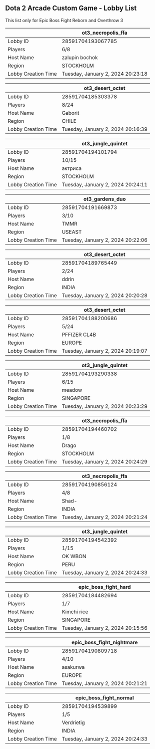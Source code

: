 ## Dota 2 Arcade Custom Game - Lobby List

This list only for Epic Boss Fight Reborn and Overthrow 3

|  | ot3_necropolis_ffa |
| ------ | ------ |
| Lobby ID | 28591704193067785 |
| Players | 6/8 |
| Host Name | zalupin bochok |
| Region | STOCKHOLM |
| Lobby Creation Time | Tuesday, January 2, 2024 20:23:18 |


|  | ot3_desert_octet |
| ------ | ------ |
| Lobby ID | 28591704185303378 |
| Players | 8/24 |
| Host Name | Gaborit |
| Region | CHILE |
| Lobby Creation Time | Tuesday, January 2, 2024 20:16:39 |


|  | ot3_jungle_quintet |
| ------ | ------ |
| Lobby ID | 28591704194101794 |
| Players | 10/15 |
| Host Name | актриса |
| Region | STOCKHOLM |
| Lobby Creation Time | Tuesday, January 2, 2024 20:24:11 |


|  | ot3_gardens_duo |
| ------ | ------ |
| Lobby ID | 28591704191669873 |
| Players | 3/10 |
| Host Name | TMMR |
| Region | USEAST |
| Lobby Creation Time | Tuesday, January 2, 2024 20:22:06 |


|  | ot3_desert_octet |
| ------ | ------ |
| Lobby ID | 28591704189765449 |
| Players | 2/24 |
| Host Name | ddrin |
| Region | INDIA |
| Lobby Creation Time | Tuesday, January 2, 2024 20:20:28 |


|  | ot3_desert_octet |
| ------ | ------ |
| Lobby ID | 28591704188200686 |
| Players | 5/24 |
| Host Name | PFFIZER CL4B |
| Region | EUROPE |
| Lobby Creation Time | Tuesday, January 2, 2024 20:19:07 |


|  | ot3_jungle_quintet |
| ------ | ------ |
| Lobby ID | 28591704193290338 |
| Players | 6/15 |
| Host Name | meadow |
| Region | SINGAPORE |
| Lobby Creation Time | Tuesday, January 2, 2024 20:23:29 |


|  | ot3_necropolis_ffa |
| ------ | ------ |
| Lobby ID | 28591704194460702 |
| Players | 1/8 |
| Host Name | Drago |
| Region | STOCKHOLM |
| Lobby Creation Time | Tuesday, January 2, 2024 20:24:29 |


|  | ot3_necropolis_ffa |
| ------ | ------ |
| Lobby ID | 28591704190856124 |
| Players | 4/8 |
| Host Name | Shad- |
| Region | INDIA |
| Lobby Creation Time | Tuesday, January 2, 2024 20:21:24 |


|  | ot3_jungle_quintet |
| ------ | ------ |
| Lobby ID | 28591704194542392 |
| Players | 1/15 |
| Host Name | OK WBON |
| Region | PERU |
| Lobby Creation Time | Tuesday, January 2, 2024 20:24:33 |


|  | epic_boss_fight_hard |
| ------ | ------ |
| Lobby ID | 28591704184482694 |
| Players | 1/7 |
| Host Name | Kimchi rice |
| Region | SINGAPORE |
| Lobby Creation Time | Tuesday, January 2, 2024 20:15:56 |


|  | epic_boss_fight_nightmare |
| ------ | ------ |
| Lobby ID | 28591704190809718 |
| Players | 4/10 |
| Host Name | asakurwa |
| Region | EUROPE |
| Lobby Creation Time | Tuesday, January 2, 2024 20:21:21 |


|  | epic_boss_fight_normal |
| ------ | ------ |
| Lobby ID | 28591704194539899 |
| Players | 1/5 |
| Host Name | Verdrietig |
| Region | INDIA |
| Lobby Creation Time | Tuesday, January 2, 2024 20:24:33 |


